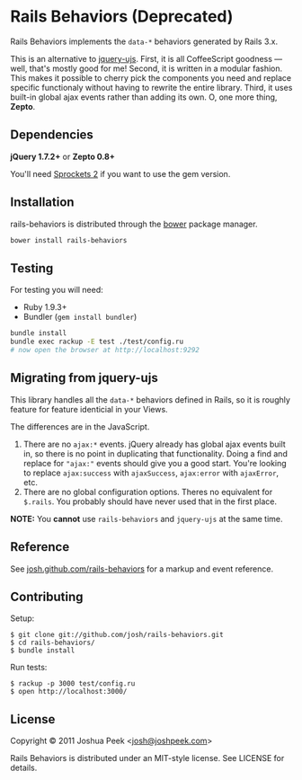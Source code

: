 # Rails Behaviors (Deprecated)

Rails Behaviors implements the `data-*` behaviors generated by Rails 3.x.

This is an alternative to [jquery-ujs](https://github.com/rails/jquery-ujs). First, it is all CoffeeScript goodness — well, that's mostly good for me! Second, it is written in a modular fashion. This makes it possible to cherry pick the components you need and replace specific functionaly without having to rewrite the entire library. Third, it uses built-in global ajax events rather than adding its own. O, one more thing, **Zepto**.


## Dependencies

**jQuery 1.7.2+** or **Zepto 0.8+**

You'll need [Sprockets 2](https://github.com/sstephenson/sprockets) if you want to use the gem version.


## Installation

rails-behaviors is distributed through the [bower](https://github.com/twitter/bower) package manager.

``` bash
bower install rails-behaviors
```

## Testing

For testing you will need:

* Ruby 1.9.3+
* Bundler (`gem install bundler`)

``` bash
bundle install
bundle exec rackup -E test ./test/config.ru
# now open the browser at http://localhost:9292
```

## Migrating from jquery-ujs

This library handles all the `data-*` behaviors defined in Rails, so it is roughly feature for feature identicial in your Views.

The differences are in the JavaScript.

1. There are no `ajax:*` events. jQuery already has global ajax events built in, so there is no point in duplicating that functionality. Doing a find and replace for `"ajax:"` events should give you a good start. You're looking to replace `ajax:success` with `ajaxSuccess`, `ajax:error` with `ajaxError`, etc.
2. There are no global configuration options. Theres no equivalent for `$.rails`. You probably should have never used that in the first place.

**NOTE:** You **cannot** use `rails-behaviors` and `jquery-ujs` at the same time.


## Reference

See [josh.github.com/rails-behaviors](http://josh.github.com/rails-behaviors/) for a markup and event reference.

## Contributing

Setup:

    $ git clone git://github.com/josh/rails-behaviors.git
    $ cd rails-behaviors/
    $ bundle install

Run tests:

    $ rackup -p 3000 test/config.ru
    $ open http://localhost:3000/

## License

Copyright &copy; 2011 Joshua Peek <<josh@joshpeek.com>>

Rails Behaviors is distributed under an MIT-style license. See LICENSE for details.

